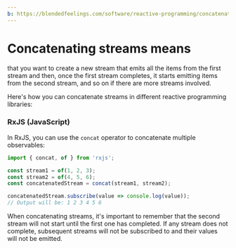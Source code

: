```yaml
---
b: https://blendedfeelings.com/software/reactive-programming/concatenating-streams.md
---
```


# Concatenating streams means 
that you want to create a new stream that emits all the items from the first stream and then, once the first stream completes, it starts emitting items from the second stream, and so on if there are more streams involved.

Here's how you can concatenate streams in different reactive programming libraries:

### RxJS (JavaScript)

In RxJS, you can use the `concat` operator to concatenate multiple observables:

```javascript
import { concat, of } from 'rxjs';

const stream1 = of(1, 2, 3);
const stream2 = of(4, 5, 6);
const concatenatedStream = concat(stream1, stream2);

concatenatedStream.subscribe(value => console.log(value));
// Output will be: 1 2 3 4 5 6
```

When concatenating streams, it's important to remember that the second stream will not start until the first one has completed. If any stream does not complete, subsequent streams will not be subscribed to and their values will not be emitted.